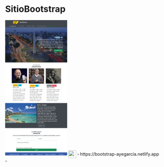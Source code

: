 # SitioBootstrap

<img src="https://github.com/Aye-Garcia/SitioBootstrap/blob/main/img/final.png" width="200">
<img src="https://as1.ftcdn.net/v2/jpg/01/39/48/46/1000_F_139484626_cqPNhvfRtWrNMNmuSeBMBiCUkPJTzgjS.jpg" width="25" height="25" align="center"> 
▫ https://bootstrap-ayegarcia.netlify.app ▫
